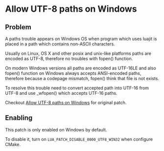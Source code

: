 # Allow UTF-8 paths on Windows

## Problem

A paths trouble appears on Windows OS when program which uses luajit is placed in a path which contains non-ASCII characters.

Usually on Linux, OS X and other posix and unix-like platforms paths are encoded as UTF-8, therefore no troubles with fopen() function.

On modern Windows versions all paths are encoded as UTF-16LE and also fopen() function on Windows always accepts ANSI-encoded paths, therefore because a codepage mismatch, fopen() think that file is not exists.

To resolve this trouble need to convert accepted path into UTF-16 from UTF-8 and use _wfopen() which accepts UTF-16 paths.

Checkout [Allow UTF-8 paths on Windows](https://github.com/LuaJIT/LuaJIT/commit/7115753e47c9dbcdf64f6e3ee074280fa908afdb) for original patch.

## Enabling

This patch is only enabled on Windows by default.

To disable it, turn on `LUA_PATCH_DISABLE_0000_UTF8_WIN32` when configure CMake.
